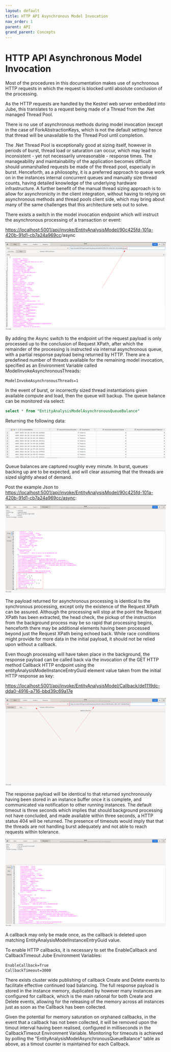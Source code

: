 ```yaml
---
layout: default
title: HTTP API Asynchronous Model Invocation
nav_order: 1
parent: API
grand_parent: Concepts
---
```


# HTTP API Asynchronous Model Invocation
Most of the procedures in this documentation makes use of synchronous HTTP requests in which the request is blocked until absolute conclusion of the processing.

As the HTTP requests are handled by the Kestrel web server embedded into Jube, this translates to a request being made of a Thread from the .Net managed Thread Pool. 

There is no use of asynchronous methods during model invocation (except in the case of ForkAbstractionKeys, which is not the default setting) hence that thread will be unavailable to the Thread Pool until completion.

The .Net Thread Pool is exceptionally good at sizing itself, however in periods of burst, thread load or saturation can occur,  which may lead to inconsistent - yet not necessarily unreasonable - response times.  The manageability and maintainability of the application becomes difficult should unmarshalled requests be made of the thread pool,  especially in burst.  Henceforth,  as a philosophy, it is a preferred approach to queue work on in the instances internal concurrent queues and manually size thread counts, having detailed knowledge of the underlying hardware infrastructure.  A further benefit of the manual thread sizing approach is to allow for asynchronicity in the client integration, without having to relying on asynchronous methods and thread pools client side,  which may bring about many of the same challenges that this architecture sets out to solve.

There exists a switch in the model invocation endpoint which will instruct the asynchronous processing of a transaction or event:

[https://localhost:5001/api/invoke/EntityAnalysisModel/90c425fd-101a-420b-91d1-cb7a24a969cc](https://localhost:5001/api/invoke/EntityAnalysisModel/90c425fd-101a-420b-91d1-cb7a24a969cc)/async

![Image](LocationOfAsyncSwitch.png)

By adding the Async switch to the endpoint url the request payload is only processed up to the conclusion of Request XPath,  after which the remainder of the processing is instructed via internal asynchronous queue, with a partial response payload being returned by HTTP.  There are a predefined number of threads available for the remaining model invocation, specified as an Environment Variable called ModelInvokeAsynchronousThreads:

``` text
ModelInvokeAsynchronousThreads=1
```

In the event of burst, or incorrectly sized thread instantiations given available compute and load,  then the queue will backup.  The queue balance can be monitored via select:

``` sql
select * from "EntityAnalysisModelAsynchronousQueueBalance"
```

Returning the following data:

![Image](BalanceCounts.png)

Queue balances are captured roughly evey minute. In burst,  queues backing up are to be expected,  and will clear assuming that the threads are sized slightly ahead of demand.

Post the example Json to [https://localhost:5001/api/invoke/EntityAnalysisModel/90c425fd-101a-420b-91d1-cb7a24a969cc/async](https://localhost:5001/api/invoke/EntityAnalysisModel/90c425fd-101a-420b-91d1-cb7a24a969cc/async):

![Image](OnlyHeadCheck.png)

The payload returned for asynchronous processing is identical to the synchronous processing,  except only the existence of the Request XPath can be assured. Although the processing will stop at the point the Request XPath has been extracted, the head check, the pickup of the instruction from the background process may be so rapid that processing begins,  henceforth there may be additional elements having been processed beyond just the Request XPath being echoed back.  While race conditions might provide for more data in the initial payload,  it should not be relied upon without a callback.

Even though processing will have taken place in the background,  the response payload can be called back via the invocation of the GET HTTP method Callback HTTP endpoint using the entityAnalysisModelInstanceEntryGuid element value taken from the initial HTTP response as key:

[https://localhost:5001/api/invoke/EntityAnalysisModel/Callback/de1119dc-dda0-4916-a716-bbd39c69a17e](https://localhost:5001/api/invoke/EntityAnalysisModel/Callback/de1119dc-dda0-4916-a716-bbd39c69a17e)

![Image](Callback.png)

The response payload will be identical to that returned synchronously having been stored in an instance buffer once it is complete,  and communicated via notification to other running instances.  The default timeout is three seconds which implies that should background processing not have concluded, and made available within three seconds,  a HTTP status 404 will be returned.  The presence of timeouts would imply that that the threads are not handling burst adequately and not able to reach requests within tolerance.

![Image](CallbackResponse.png)

A callback may only be made once, as the callback is deleted upon matching EntityAnalysisModelInstanceEntryGuid value.

To enable HTTP callbacks, it is necessary to set the EnableCallback and CallbackTimeout Jube Environment Variables:

``` text
EnableCallback=True
CallbackTimeout=3000
```

There exists cluster wide publishing of callback Create and Delete events to facilitate effective continued load balancing.  The full response payload is stored in the instance memory,  duplicated by however many instances are configured for callback, which is the main rational for both Create and Delete events,  allowing for the releasing of the memory across all instances just as soon as the Callback has been collected.

Given the potential for memory saturation on orphaned callbacks, in the event that a callback has not been collected, it will be removed upon the timout interval having been realised, configured in milliseconds in the CallbackTimeout Environment Variable. Monitoring for timeouts is achieved by polling the "EntityAnalysisModelAsynchronousQueueBalance" table as above,  as a timout counter is maintained for each Callback.